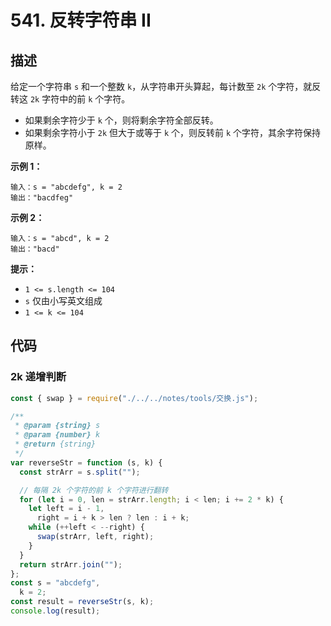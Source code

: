 # 541. 反转字符串 II

## 描述

给定一个字符串 `s` 和一个整数 `k`，从字符串开头算起，每计数至 `2k` 个字符，就反转这 `2k` 字符中的前 `k` 个字符。

-   如果剩余字符少于 `k` 个，则将剩余字符全部反转。
-   如果剩余字符小于 `2k` 但大于或等于 `k` 个，则反转前 `k` 个字符，其余字符保持原样。

 

**示例 1：**

```
输入：s = "abcdefg", k = 2
输出："bacdfeg"
```

**示例 2：**

```
输入：s = "abcd", k = 2
输出："bacd"
```

 

**提示：**

-   `1 <= s.length <= 104`
-   `s` 仅由小写英文组成
-   `1 <= k <= 104`

## 代码

### 2k 递增判断

```js
const { swap } = require("./../../notes/tools/交换.js");

/**
 * @param {string} s
 * @param {number} k
 * @return {string}
 */
var reverseStr = function (s, k) {
  const strArr = s.split("");

  // 每隔 2k 个字符的前 k 个字符进行翻转
  for (let i = 0, len = strArr.length; i < len; i += 2 * k) {
    let left = i - 1,
      right = i + k > len ? len : i + k;
    while (++left < --right) {
      swap(strArr, left, right);
    }
  }
  return strArr.join("");
};
const s = "abcdefg",
  k = 2;
const result = reverseStr(s, k);
console.log(result);
```

